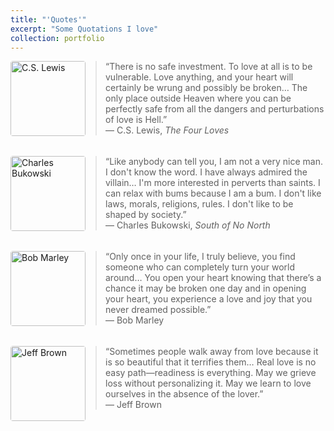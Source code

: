 ```yaml
---
title: "'Quotes'"
excerpt: "Some Quotations I love"
collection: portfolio
---
```


<!--————————————————————————————————————————————
  Quote #1 – C.S. Lewis
————————————————————————————————————————————-->
<div style="display: flex; align-items: flex-start; margin-bottom: 2rem;">
  <img
    src="{{ '/images/cs-lewis.jpg' | relative_url }}"
    alt="C.S. Lewis"
    style="width: 120px; height: auto; margin-right: 1rem; border-radius: 4px;"
  />
  <blockquote style="margin: 0;">
    “There is no safe investment. To love at all is to be vulnerable.  
    Love anything, and your heart will certainly be wrung and possibly be broken…  
    The only place outside Heaven where you can be perfectly safe from all the dangers  
    and perturbations of love is Hell.”
    <footer>— C.S. Lewis, <cite>The Four Loves</cite></footer>
  </blockquote>
</div>

<!--————————————————————————————————————————————
  Quote #2 – Charles Bukowski
————————————————————————————————————————————-->
<div style="display: flex; align-items: flex-start; margin-bottom: 2rem;">
  <img
    src="{{ '/images/bukowski.jpg' | relative_url }}"
    alt="Charles Bukowski"
    style="width: 120px; height: auto; margin-right: 1rem; border-radius: 4px;"
  />
  <blockquote style="margin: 0;">
    “Like anybody can tell you, I am not a very nice man. I don't know the word.  
    I have always admired the villain…  
    I'm more interested in perverts than saints. I can relax with bums because I am a bum.  
    I don't like laws, morals, religions, rules. I don't like to be shaped by society.”
    <footer>— Charles Bukowski, <cite>South of No North</cite></footer>
  </blockquote>
</div>

<!--————————————————————————————————————————————
  Quote #3 – Bob Marley
————————————————————————————————————————————-->
<div style="display: flex; align-items: flex-start; margin-bottom: 2rem;">
  <img
    src="{{ '/images/bob-marley.jpg' | relative_url }}"
    alt="Bob Marley"
    style="width: 120px; height: auto; margin-right: 1rem; border-radius: 4px;"
  />
  <blockquote style="margin: 0;">
    “Only once in your life, I truly believe, you find someone who can completely turn  
    your world around…  
    You open your heart knowing that there’s a chance it may be broken one day and in opening  
    your heart, you experience a love and joy that you never dreamed possible.”
    <footer>— Bob Marley</footer>
  </blockquote>
</div>

<!--————————————————————————————————————————————
  Quote #4 – Jeff Brown
————————————————————————————————————————————-->
<div style="display: flex; align-items: flex-start; margin-bottom: 2rem;">
  <img
    src="{{ '/images/jeff-brown.jpg' | relative_url }}"
    alt="Jeff Brown"
    style="width: 120px; height: auto; margin-right: 1rem; border-radius: 4px;"
  />
  <blockquote style="margin: 0;">
    “Sometimes people walk away from love because it is so beautiful that it terrifies them…  
    Real love is no easy path—readiness is everything. May we grieve loss without personalizing it.  
    May we learn to love ourselves in the absence of the lover.”
    <footer>— Jeff Brown</footer>
  </blockquote>
</div>
